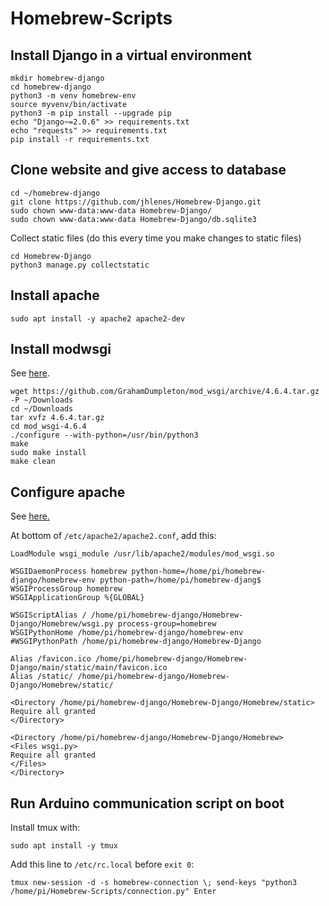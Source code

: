 # Homebrew-Scripts

## Install Django in a virtual environment
```
mkdir homebrew-django
cd homebrew-django
python3 -m venv homebrew-env
source myvenv/bin/activate
python3 -m pip install --upgrade pip
echo "Django~=2.0.6" >> requirements.txt
echo "requests" >> requirements.txt
pip install -r requirements.txt
```

## Clone website and give access to database
```
cd ~/homebrew-django
git clone https://github.com/jhlenes/Homebrew-Django.git
sudo chown www-data:www-data Homebrew-Django/
sudo chown www-data:www-data Homebrew-Django/db.sqlite3
```
Collect static files (do this every time you make changes to static files)
```
cd Homebrew-Django
python3 manage.py collectstatic
```

## Install apache
```
sudo apt install -y apache2 apache2-dev
```

## Install modwsgi
See [here](https://modwsgi.readthedocs.io/en/develop/user-guides/quick-installation-guide.html).
```
wget https://github.com/GrahamDumpleton/mod_wsgi/archive/4.6.4.tar.gz -P ~/Downloads
cd ~/Downloads
tar xvfz 4.6.4.tar.gz
cd mod_wsgi-4.6.4
./configure --with-python=/usr/bin/python3
make
sudo make install
make clean
```

## Configure apache
See [here.](https://docs.djangoproject.com/pl/2.1/howto/deployment/wsgi/modwsgi/)

At bottom of ```/etc/apache2/apache2.conf```, add this:
```
LoadModule wsgi_module /usr/lib/apache2/modules/mod_wsgi.so

WSGIDaemonProcess homebrew python-home=/home/pi/homebrew-django/homebrew-env python-path=/home/pi/homebrew-djang$
WSGIProcessGroup homebrew
WSGIApplicationGroup %{GLOBAL}

WSGIScriptAlias / /home/pi/homebrew-django/Homebrew-Django/Homebrew/wsgi.py process-group=homebrew
WSGIPythonHome /home/pi/homebrew-django/homebrew-env
#WSGIPythonPath /home/pi/homebrew-django/Homebrew-Django

Alias /favicon.ico /home/pi/homebrew-django/Homebrew-Django/main/static/main/favicon.ico
Alias /static/ /home/pi/homebrew-django/Homebrew-Django/Homebrew/static/

<Directory /home/pi/homebrew-django/Homebrew-Django/Homebrew/static>
Require all granted
</Directory>

<Directory /home/pi/homebrew-django/Homebrew-Django/Homebrew>
<Files wsgi.py>
Require all granted
</Files>
</Directory>
```

## Run Arduino communication script on boot

Install tmux with:
```
sudo apt install -y tmux
```

Add this line to ```/etc/rc.local``` before ```exit 0```:
```
tmux new-session -d -s homebrew-connection \; send-keys "python3 /home/pi/Homebrew-Scripts/connection.py" Enter
```
